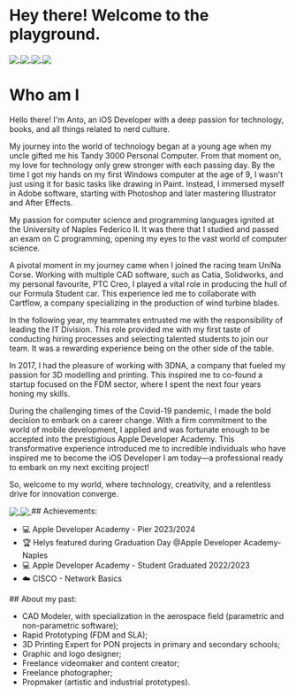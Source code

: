# Hey there! Welcome to the playground.
<div align= "left">
<a href="https://drive.google.com/file/d/1qFsz9l9MuMkTYofrgkajZ79T9axHuzJR/view?usp=share_link">
  <img align="center" src="https://img.shields.io/badge/-resume-darkblue?logo=googledrive&style=for-the-badge" />
</a>
 <a href="https://discordapp.com/">
  <img align="center" src="https://img.shields.io/badge/-AntonioPalomba 5141-purple?logo=discord&style=for-the-badge" />
</a>
<a href="https://www.linkedin.com/in/antonio-palomba-dev/">
  <img align="center" src="https://img.shields.io/badge/Linkedin-blue?logo=linkedin&style=for-the-badge" />
</a>
<a href="https://twitter.com/tonypalomba92">
  <img align="center" src="https://img.shields.io/badge/Twitter-lightblue?logo=twitter&style=for-the-badge" />
</a>
</div>

# Who am I

<p>
Hello there! I'm Anto, an iOS Developer with a deep passion for technology, books, and all things related to nerd culture.

My journey into the world of technology began at a young age when my uncle gifted me his Tandy 3000 Personal Computer. From that moment on, my love for technology only grew stronger with each passing day. By the time I got my hands on my first Windows computer at the age of 9, I wasn't just using it for basic tasks like drawing in Paint. Instead, I immersed myself in Adobe software, starting with Photoshop and later mastering Illustrator and After Effects.

My passion for computer science and programming languages ignited at the University of Naples Federico II. It was there that I studied and passed an exam on C programming, opening my eyes to the vast world of computer science.

A pivotal moment in my journey came when I joined the racing team UniNa Corse. Working with multiple CAD software, such as Catia, Solidworks, and my personal favourite, PTC Creo, I played a vital role in producing the hull of our Formula Student car. This experience led me to collaborate with Cartflow, a company specializing in the production of wind turbine blades.

In the following year, my teammates entrusted me with the responsibility of leading the IT Division. This role provided me with my first taste of conducting hiring processes and selecting talented students to join our team. It was a rewarding experience being on the other side of the table.

In 2017, I had the pleasure of working with 3DNA, a company that fueled my passion for 3D modelling and printing. This inspired me to co-found a startup focused on the FDM sector, where I spent the next four years honing my skills.

During the challenging times of the Covid-19 pandemic, I made the bold decision to embark on a career change. With a firm commitment to the world of mobile development, I applied and was fortunate enough to be accepted into the prestigious Apple Developer Academy. This transformative experience introduced me to incredible individuals who have inspired me to become the iOS Developer I am today—a professional ready to embark on my next exciting project!

So, welcome to my world, where technology, creativity, and a relentless drive for innovation converge.
</p>
    <a href="">
  <img align="center" src="https://github-readme-stats.vercel.app/api?username=palant-dev&show_icons=true&theme=transparent&hide_rank=true" />
</a>
<a href="">
  <img align="center" src="https://github-readme-stats.vercel.app/api/top-langs/?username=palant-dev&layout=compact&theme=transparent" />
</a>
    </div>
    ## Achievements:
    <ul>
        <li>💻 Apple Developer Academy - Pier 2023/2024 </li>
        <li>🏆 Helys featured during Graduation Day @Apple Developer Academy-Naples </li>
        <li>💻 Apple Developer Academy - Student Graduated 2022/2023</li>
        <li>☁️ CISCO - Network Basics</li>
    </ul>
    <div>
    ## About my past:
    <ul>
        <li>CAD Modeler, with specialization in the aerospace field (parametric and non-parametric software);</li>
        <li>Rapid Prototyping (FDM and SLA);</li>
        <li>3D Printing Expert for PON projects in primary and secondary schools;</li>
        <li>Graphic and logo designer;</li>
        <li>Freelance videomaker and content creator;</li>
        <li>Freelance photographer;</li>
        <li>Propmaker (artistic and industrial prototypes).</li>
    </ul>
    <div>

<!-- ![Alt Text](https://raw.githubusercontent.com/saadeghi/saadeghi/master/dino.gif) -->
